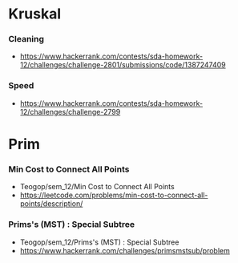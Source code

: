 # Kruskal
### Cleaning
* https://www.hackerrank.com/contests/sda-homework-12/challenges/challenge-2801/submissions/code/1387247409

### Speed
* [https://www.hackerrank.com/contests/sda-homework-12/challenges/challenge-2799
](https://www.hackerrank.com/contests/sda-homework-12/challenges/challenge-2799/submissions/code/1387699719)

# Prim
### Min Cost to Connect All Points
* Teogop/sem_12/Min Cost to Connect All Points
* https://leetcode.com/problems/min-cost-to-connect-all-points/description/

### Prims's (MST) : Special Subtree
* Teogop/sem_12/Prims's (MST) : Special Subtree
* https://www.hackerrank.com/challenges/primsmstsub/problem
